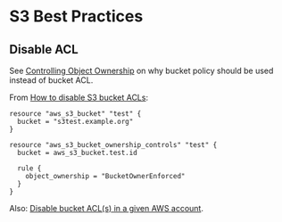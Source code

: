 # S3 Best Practices

## Disable ACL

See [Controlling Object Ownership](https://docs.aws.amazon.com/AmazonS3/latest/userguide/about-object-ownership.html) on why bucket policy should be used instead of bucket ACL.

From [How to disable S3 bucket ACLs](https://www.puppeteers.net/blog/how-to-disable-s3-bucket-acls/):

```
resource "aws_s3_bucket" "test" {
  bucket = "s3test.example.org"
}

resource "aws_s3_bucket_ownership_controls" "test" {
  bucket = aws_s3_bucket.test.id

  rule {
    object_ownership = "BucketOwnerEnforced"
  }
}
```


Also: [Disable bucket ACL(s) in a given AWS account](https://repost.aws/questions/QUGvjWqwpuQ-S8bs6pDTecJA/disable-bucket-acl-s-in-a-given-aws-account).
